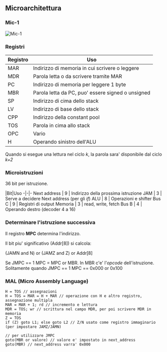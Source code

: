 ## Microarchitettura

### Mic-1

![Mic-1](https://upload.wikimedia.org/wikipedia/it/d/db/Mic-1.jpg)

### Registri

Registro | Uso
-|-
MAR | Indirizzo di memoria in cui scrivere o leggere
MDR | Parola letta o da scrivere tramite MAR
PC | Indirizzo di memoria per leggere 1 byte
MBR | Parola letta da PC, puo' essere signed o unsigned
SP | Indirizzo di cima dello stack
LV | Indirizzo di base dello stack
CPP | Indirizzo della constant pool
TOS | Parola in cima allo stack
OPC | Vario
H | Operando sinistro dell'ALU

Quando si esegue una lettura nel ciclo *k*, la parola sara' disponibile dal ciclo *k+2*

### Microistruzioni

36 bit per istruzione.

|Bit|Uso
-|-|-
Next address | 9 | Indirizzo della prossima istruzione
JAM | 3 | Serve a decidere Next address (per gli *if*)
ALU | 8 | Operazioni e shifter
Bus C | 9 | Registri di output
Memoria | 3 | read, write, fetch
Bus B | 4 | Operando destro (decoder 4 a 16)

### Determinare l'istruzione successiva

Il registro **MPC** determina l'indirizzo.

Il bit piu' significativo (Addr[8]) si calcola:

(JAMN and N) or (JAMZ and Z) or Addr[8]

Se JMPC == 1 MPC = MPC or MBR. In MBR c'e' l'*opcode* dell'istruzione. Solitamente quando JMPC == 1 MPC == 0x000 or 0x100

### MAL (Micro Assembly Language)

```
H = TOS // assegnazioni
H = TOS = MAR = H + MAR // operazione con H e altro registro, assegnazione multipla
MAR = MAR + 1; rd // incremento e lettura
MDR = TOS; wr // scrittura nel campo MDR, per poi scrivere MDR in memoria
Z = TOS
if (Z) goto L1; else goto L2 // Z/N usato come registro immaginario (per impostare JAMZ/JAMN)

// per utilizzare JMPC
goto(MBR or valore) // valore e' impostato in next_address
goto(MBR) // next_address varra' 0x000
```

